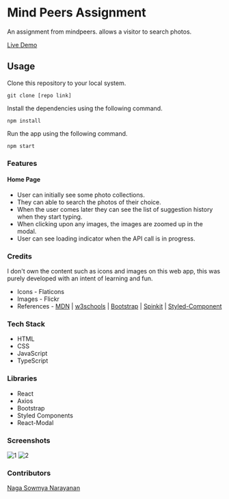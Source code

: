 # Mind Peers Assignment 

An assignment from mindpeers. allows a visitor to search photos.

 [Live Demo](https://happy-bhabha-07c78d.netlify.app/)

## Usage


 Clone this repository to your local system.

```
git clone [repo link]
```


 Install the dependencies using the following command.

```
npm install
```


 Run the app using the following command.

```
npm start
```



### Features

#### Home Page

- User can initially see some photo collections.
- They can able to search the photos of their choice.
- When the user comes later they can see the list of suggestion history when they start typing.
- When clicking upon any images, the images are zoomed up in the modal.
- User can see loading indicator when the API call is in progress.

### Credits

I don't own the content such as icons and images on this web app, this was purely developed with an intent of learning and fun.

- Icons - Flaticons
- Images - Flickr
- References - [MDN](https://developer.mozilla.org/en-US/) | [w3schools](https://www.w3schools.com/) | [Bootstrap](https://getbootstrap.com/) | [Spinkit](https://tobiasahlin.com/spinkit/) | [Styled-Component](https://styled-components.com/)



### Tech Stack

- HTML
- CSS
- JavaScript
- TypeScript


### Libraries

- React
- Axios
- Bootstrap
- Styled Components
- React-Modal



### Screenshots

![1](https://user-images.githubusercontent.com/51481112/128596519-c32c46fe-8088-42f0-9649-e63ad4b72a20.jpg)
![2](https://user-images.githubusercontent.com/51481112/128596524-59242a84-12fa-4ea6-a80a-f5c8f8978b2d.jpg)




### Contributors

 [Naga Sowmya Narayanan](https://naga12031998.github.io/)
